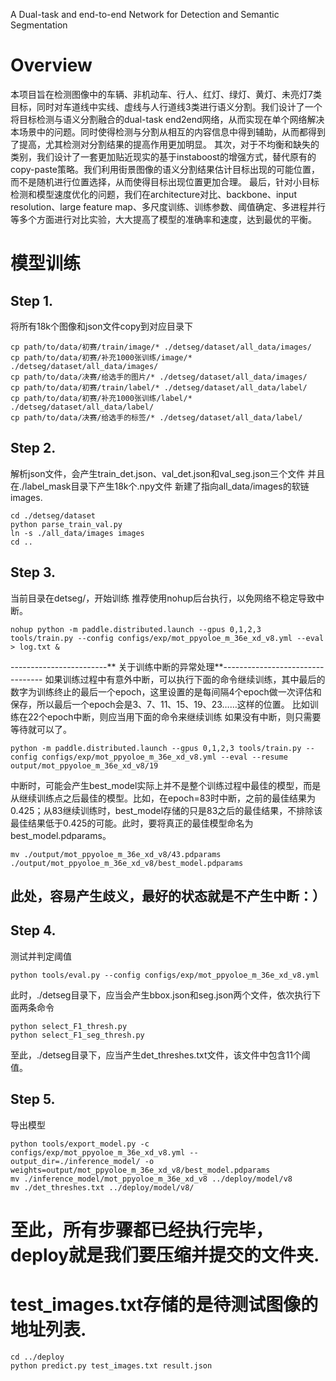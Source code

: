 A Dual-task and end-to-end Network for Detection and Semantic Segmentation

# Overview
本项目旨在检测图像中的车辆、非机动车、行人、红灯、绿灯、黄灯、未亮灯7类目标，同时对车道线中实线、虚线与人行道线3类进行语义分割。我们设计了一个将目标检测与语义分割融合的dual-task end2end网络，从而实现在单个网络解决本场景中的问题。同时使得检测与分割从相互的内容信息中得到辅助，从而都得到了提高，尤其检测对分割结果的提高作用更加明显。
其次，对于不均衡和缺失的类别，我们设计了一套更加贴近现实的基于instaboost的增强方式，替代原有的copy-paste策略。我们利用街景图像的语义分割结果估计目标出现的可能位置，而不是随机进行位置选择，从而使得目标出现位置更加合理。
最后，针对小目标检测和模型速度优化的问题，我们在architecture对比、backbone、input resolution、large feature map、多尺度训练、训练参数、阈值确定、多进程并行等多个方面进行对比实验，大大提高了模型的准确率和速度，达到最优的平衡。

# 模型训练
## Step 1. 
将所有18k个图像和json文件copy到对应目录下
```
cp path/to/data/初赛/train/image/* ./detseg/dataset/all_data/images/
cp path/to/data/初赛/补充1000张训练/image/* ./detseg/dataset/all_data/images/
cp path/to/data/决赛/给选手的图片/* ./detseg/dataset/all_data/images/
cp path/to/data/初赛/train/label/* ./detseg/dataset/all_data/label/
cp path/to/data/初赛/补充1000张训练/label/* ./detseg/dataset/all_data/label/
cp path/to/data/决赛/给选手的标签/* ./detseg/dataset/all_data/label/
```

## Step 2. 
解析json文件，会产生train_det.json、val_det.json和val_seg.json三个文件
并且在./label_mask目录下产生18k个.npy文件 新建了指向all_data/images的软链images.
```
cd ./detseg/dataset
python parse_train_val.py
ln -s ./all_data/images images
cd ..
```

## Step 3. 
当前目录在detseg/，开始训练
推荐使用nohup后台执行，以免网络不稳定导致中断。
```
nohup python -m paddle.distributed.launch --gpus 0,1,2,3 tools/train.py --config configs/exp/mot_ppyoloe_m_36e_xd_v8.yml --eval > log.txt &
```

------------------------** 关于训练中断的异常处理**---------------------------------
如果训练过程中有意外中断，可以执行下面的命令继续训练，其中最后的数字为训练终止的最后一个epoch，这里设置的是每间隔4个epoch做一次评估和保存，所以最后一个epoch会是3、7、11、15、19、23……这样的位置。
比如训练在22个epoch中断，则应当用下面的命令来继续训练
如果没有中断，则只需要等待就可以了。
```
python -m paddle.distributed.launch --gpus 0,1,2,3 tools/train.py --config configs/exp/mot_ppyoloe_m_36e_xd_v8.yml --eval --resume output/mot_ppyoloe_m_36e_xd_v8/19
```
中断时，可能会产生best_model实际上并不是整个训练过程中最佳的模型，而是从继续训练点之后最佳的模型。比如，在epoch=83时中断，之前的最佳结果为0.425；从83继续训练时，best_model存储的只是83之后的最佳结果，不排除该最佳结果低于0.425的可能。此时，要将真正的最佳模型命名为best_model.pdparams。
```
mv ./output/mot_ppyoloe_m_36e_xd_v8/43.pdparams ./output/mot_ppyoloe_m_36e_xd_v8/best_model.pdparams
```
此处，容易产生歧义，最好的状态就是不产生中断：）
-------------------------------------------------------------------------------------

## Step 4. 
测试并判定阈值
```
python tools/eval.py --config configs/exp/mot_ppyoloe_m_36e_xd_v8.yml
```
此时，./detseg目录下，应当会产生bbox.json和seg.json两个文件，依次执行下面两条命令
```
python select_F1_thresh.py
python select_F1_seg_thresh.py
```
至此，./detseg目录下，应当产生det_threshes.txt文件，该文件中包含11个阈值。

## Step 5. 
导出模型
```
python tools/export_model.py -c configs/exp/mot_ppyoloe_m_36e_xd_v8.yml --output_dir=./inference_model/ -o weights=output/mot_ppyoloe_m_36e_xd_v8/best_model.pdparams
mv ./inference_model/mot_ppyoloe_m_36e_xd_v8 ../deploy/model/v8
mv ./det_threshes.txt ../deploy/model/v8/
```

# 至此，所有步骤都已经执行完毕，deploy就是我们要压缩并提交的文件夹.
# test_images.txt存储的是待测试图像的地址列表.
```
cd ../deploy
python predict.py test_images.txt result.json
```
